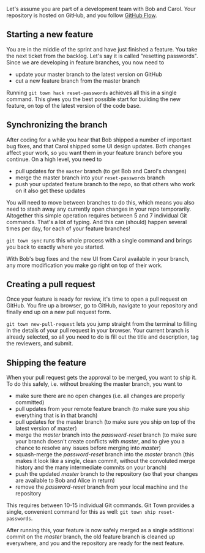 Let's assume you are part of a development team with Bob and Carol. Your
repository is hosted on GitHub, and you follow
[GitHub Flow](https://guides.github.com/introduction/flow/index.html).

## Starting a new feature

You are in the middle of the sprint and have just finished a feature. You take
the next ticket from the backlog. Let's say it is called "resetting passwords".
Since we are developing in feature branches, you now need to

- update your master branch to the latest version on GitHub
- cut a new feature branch from the master branch

Running `git town hack reset-passwords` achieves all this in a single command.
This gives you the best possible start for building the new feature, on top of
the latest version of the code base.

## Synchronizing the branch

After coding for a while you hear that Bob shipped a number of important bug
fixes, and that Carol shipped some UI design updates. Both changes affect your
work, so you want them in your feature branch before you continue. On a high
level, you need to

- pull updates for the `master` branch (to get Bob and Carol's changes)
- merge the master branch into your `reset-passwords` branch
- push your updated feature branch to the repo, so that others who work on it
  also get these updates

You will need to move between branches to do this, which means you also need to
stash away any currently open changes in your repo temporarily. Altogether this
simple operation requires between 5 and 7 individual Git commands. That's a lot
of typing. And this can (should) happen several times per day, for each of your
feature branches!

`git town sync` runs this whole process with a single command and brings you
back to exactly where you started.

With Bob's bug fixes and the new UI from Carol available in your branch, any
more modification you make go right on top of their work.

## Creating a pull request

Once your feature is ready for review, it's time to open a pull request on
GitHub. You fire up a browser, go to GitHub, navigate to your repository and
finally end up on a new pull request form.

`git town new-pull-request` lets you jump straight from the terminal to filling
in the details of your pull request in your browser. Your current branch is
already selected, so all you need to do is fill out the title and description,
tag the reviewers, and submit.

## Shipping the feature

When your pull request gets the approval to be merged, you want to ship it. To
do this safely, i.e. without breaking the master branch, you want to

- make sure there are no open changes (i.e. all changes are properly committed)
- pull updates from your remote feature branch (to make sure you ship everything
  that is in that branch)
- pull updates for the master branch (to make sure you ship on top of the latest
  version of master)
- merge the _master_ branch into the _password-reset_ branch (to make sure your
  branch doesn't create conflicts with _master_, and to give you a chance to
  resolve any issues before merging into _master_)
- squash-merge the _password-reset_ branch into the _master_ branch (this makes
  it look like a single, clean commit, without the convoluted merge history and
  the many intermediate commits on your branch)
- push the updated _master_ branch to the repository (so that your changes are
  available to Bob and Alice in return)
- remove the _password-reset_ branch from your local machine and the repository

This requires between 10-15 individual Git commands. Git Town provides a single,
convenient command for this as well: `git town ship reset-passwords`.

After running this, your feature is now safely merged as a single additional
commit on the _master_ branch, the old feature branch is cleaned up everywhere,
and you and the repository are ready for the next feature.
